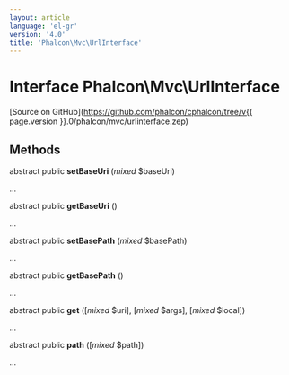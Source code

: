 ```yaml
---
layout: article
language: 'el-gr'
version: '4.0'
title: 'Phalcon\Mvc\UrlInterface'
---
```

# Interface **Phalcon\Mvc\UrlInterface**

[Source on GitHub](https://github.com/phalcon/cphalcon/tree/v{{ page.version }}.0/phalcon/mvc/urlinterface.zep)

## Methods

abstract public **setBaseUri** (*mixed* $baseUri)

...

abstract public **getBaseUri** ()

...

abstract public **setBasePath** (*mixed* $basePath)

...

abstract public **getBasePath** ()

...

abstract public **get** ([*mixed* $uri], [*mixed* $args], [*mixed* $local])

...

abstract public **path** ([*mixed* $path])

...
